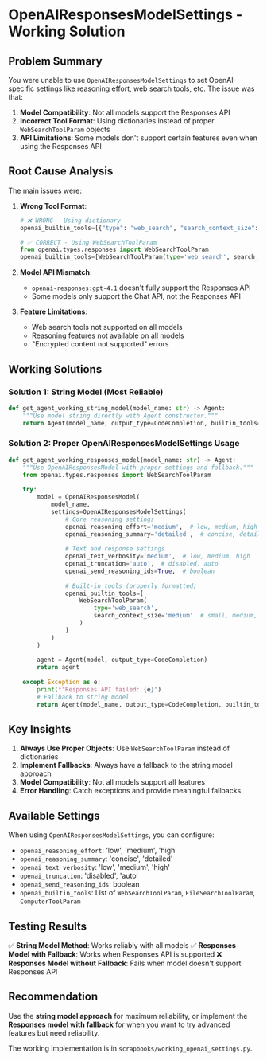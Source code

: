 # OpenAIResponsesModelSettings - Working Solution

## Problem Summary

You were unable to use `OpenAIResponsesModelSettings` to set OpenAI-specific settings like reasoning effort, web search tools, etc. The issue was that:

1. **Model Compatibility**: Not all models support the Responses API
2. **Incorrect Tool Format**: Using dictionaries instead of proper `WebSearchToolParam` objects
3. **API Limitations**: Some models don't support certain features even when using the Responses API

## Root Cause Analysis

The main issues were:

1. **Wrong Tool Format**: 
   ```python
   # ❌ WRONG - Using dictionary
   openai_builtin_tools=[{"type": "web_search", "search_context_size": "medium"}]
   
   # ✅ CORRECT - Using WebSearchToolParam
   from openai.types.responses import WebSearchToolParam
   openai_builtin_tools=[WebSearchToolParam(type='web_search', search_context_size='medium')]
   ```

2. **Model API Mismatch**: 
   - `openai-responses:gpt-4.1` doesn't fully support the Responses API
   - Some models only support the Chat API, not the Responses API

3. **Feature Limitations**:
   - Web search tools not supported on all models
   - Reasoning features not available on all models
   - "Encrypted content not supported" errors

## Working Solutions

### Solution 1: String Model (Most Reliable)
```python
def get_agent_working_string_model(model_name: str) -> Agent:
    """Use model string directly with Agent constructor."""
    return Agent(model_name, output_type=CodeCompletion, builtin_tools=[WebSearchTool()])
```

### Solution 2: Proper OpenAIResponsesModelSettings Usage
```python
def get_agent_working_responses_model(model_name: str) -> Agent:
    """Use OpenAIResponsesModel with proper settings and fallback."""
    from openai.types.responses import WebSearchToolParam
    
    try:
        model = OpenAIResponsesModel(
            model_name,
            settings=OpenAIResponsesModelSettings(
                # Core reasoning settings
                openai_reasoning_effort='medium',  # low, medium, high
                openai_reasoning_summary='detailed',  # concise, detailed
                
                # Text and response settings
                openai_text_verbosity='medium',  # low, medium, high
                openai_truncation='auto',  # disabled, auto
                openai_send_reasoning_ids=True,  # boolean
                
                # Built-in tools (properly formatted)
                openai_builtin_tools=[
                    WebSearchToolParam(
                        type='web_search',
                        search_context_size='medium'  # small, medium, large
                    )
                ]
            )
        )
        
        agent = Agent(model, output_type=CodeCompletion)
        return agent
        
    except Exception as e:
        print(f"Responses API failed: {e}")
        # Fallback to string model
        return Agent(model_name, output_type=CodeCompletion, builtin_tools=[WebSearchTool()])
```

## Key Insights

1. **Always Use Proper Objects**: Use `WebSearchToolParam` instead of dictionaries
2. **Implement Fallbacks**: Always have a fallback to the string model approach
3. **Model Compatibility**: Not all models support all features
4. **Error Handling**: Catch exceptions and provide meaningful fallbacks

## Available Settings

When using `OpenAIResponsesModelSettings`, you can configure:

- `openai_reasoning_effort`: 'low', 'medium', 'high'
- `openai_reasoning_summary`: 'concise', 'detailed'
- `openai_text_verbosity`: 'low', 'medium', 'high'
- `openai_truncation`: 'disabled', 'auto'
- `openai_send_reasoning_ids`: boolean
- `openai_builtin_tools`: List of `WebSearchToolParam`, `FileSearchToolParam`, `ComputerToolParam`

## Testing Results

✅ **String Model Method**: Works reliably with all models
✅ **Responses Model with Fallback**: Works when Responses API is supported
❌ **Responses Model without Fallback**: Fails when model doesn't support Responses API

## Recommendation

Use the **string model approach** for maximum reliability, or implement the **Responses model with fallback** for when you want to try advanced features but need reliability.

The working implementation is in `scrapbooks/working_openai_settings.py`.
